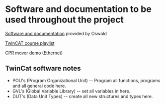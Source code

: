 # Software and documentation to be used throughout the project

[Software and documentation](https://teams.microsoft.com/_#/files/19:d764c70419154d82bb0492c9e00f3270@thread.v2?ctx=chat) provided by Oswald

[TwinCAT course playlist](https://youtube.com/playlist?list=PLimaF0nZKYHz3I3kFP4myaAYjmYk1SowO)

[CPR mover demo (Ethernet)](https://github.com/CommonplaceRobotics/CRI-DemoClient)

## TwinCat software notes
- POU's (Program Organizational Unit) -- Program all functions, programs and all general code here.
- GVL's (Global Variable Library) -- set all variables in here.
- DUT's (Data Unit Types) -- create all new structures and types here.
